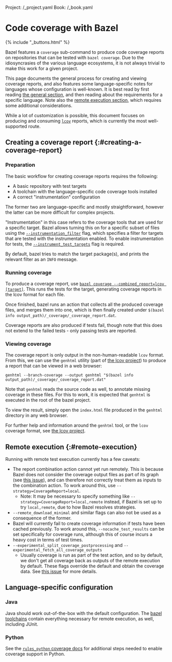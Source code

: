Project: /_project.yaml
Book: /_book.yaml

# Code coverage with Bazel

{% include "_buttons.html" %}

Bazel features a `coverage` sub-command to produce code coverage
reports on repositories that can be tested with `bazel coverage`. Due
to the idiosyncrasies of the various language ecosystems, it is not
always trivial to make this work for a given project.

This page documents the general process for creating and viewing
coverage reports, and also features some language-specific notes for
languages whose configuration is well-known. It is best read by first
reading [the general section](#creating-a-coverage-report), and then
reading about the requirements for a specific language. Note also the
[remote execution section](#remote-execution), which requires some
additional considerations.

While a lot of customization is possible, this document focuses on
producing and consuming [`lcov`][lcov] reports, which is currently the
most well-supported route.

## Creating a coverage report {:#creating-a-coverage-report}

### Preparation

The basic workflow for creating coverage reports requires the
following:

- A basic repository with test targets
- A toolchain with the language-specific code coverage tools installed
- A correct "instrumentation" configuration

The former two are language-specific and mostly straightforward,
however the latter can be more difficult for complex projects.

"Instrumentation" in this case refers to the coverage tools that are
used for a specific target. Bazel allows turning this on for a
specific subset of files using the
[`--instrumentation_filter`](/reference/command-line-reference#flag--instrumentation_filter)
flag, which specifies a filter for targets that are tested with the
instrumentation enabled. To enable instrumentation for tests, the
[`--instrument_test_targets`](/reference/command-line-reference#flag--instrument_test_targets)
flag is required.

By default, bazel tries to match the target package(s), and prints the
relevant filter as an `INFO` message.

### Running coverage

To produce a coverage report, use [`bazel coverage
--combined_report=lcov
[target]`](/reference/command-line-reference#coverage). This runs the
tests for the target, generating coverage reports in the lcov format
for each file.

Once finished, bazel runs an action that collects all the produced
coverage files, and merges them into one, which is then finally
created under `$(bazel info
output_path)/_coverage/_coverage_report.dat`.

Coverage reports are also produced if tests fail, though note that
this does not extend to the failed tests - only passing tests are
reported.

### Viewing coverage

The coverage report is only output in the non-human-readable `lcov`
format. From this, we can use the `genhtml` utility (part of [the lcov
project][lcov]) to produce a report that can be viewed in a web
browser:

```console
genhtml --branch-coverage --output genhtml "$(bazel info output_path)/_coverage/_coverage_report.dat"
```

Note that `genhtml` reads the source code as well, to annotate missing
coverage in these files. For this to work, it is expected that
`genhtml` is executed in the root of the bazel project.

To view the result, simply open the `index.html` file produced in the
`genhtml` directory in any web browser.

For further help and information around the `genhtml` tool, or the
`lcov` coverage format, see [the lcov project][lcov].

## Remote execution {:#remote-execution}

Running with remote test execution currently has a few caveats:

- The report combination action cannot yet run remotely. This is
  because Bazel does not consider the coverage output files as part of
  its graph (see [this issue][remote_report_issue]), and can therefore
  not correctly treat them as inputs to the combination action. To
  work around this, use `--strategy=CoverageReport=local`.
  - Note: It may be necessary to specify something like
    `--strategy=CoverageReport=local,remote` instead, if Bazel is set
    up to try `local,remote`, due to how Bazel resolves strategies.
- `--remote_download_minimal` and similar flags can also not be used
  as a consequence of the former.
- Bazel will currently fail to create coverage information if tests
  have been cached previously. To work around this,
  `--nocache_test_results` can be set specifically for coverage runs,
  although this of course incurs a heavy cost in terms of test times.
- `--experimental_split_coverage_postprocessing` and
  `--experimental_fetch_all_coverage_outputs`
  - Usually coverage is run as part of the test action, and so by
    default, we don't get all coverage back as outputs of the remote
    execution by default. These flags override the default and obtain
    the coverage data. See [this issue][split_coverage_issue] for more
    details.

## Language-specific configuration

### Java

Java should work out-of-the-box with the default configuration. The
[bazel toolchains][bazel_toolchains] contain everything necessary for
remote execution, as well, including JUnit.

### Python

See the [`rules_python` coverage docs](https://github.com/bazelbuild/rules_python/blob/main/docs/coverage.md)
for additional steps needed to enable coverage support in Python.

[lcov]: https://github.com/linux-test-project/lcov
[bazel_toolchains]: https://github.com/bazelbuild/bazel-toolchains
[remote_report_issue]: https://github.com/bazelbuild/bazel/issues/4685
[split_coverage_issue]: https://github.com/bazelbuild/bazel/issues/4685
